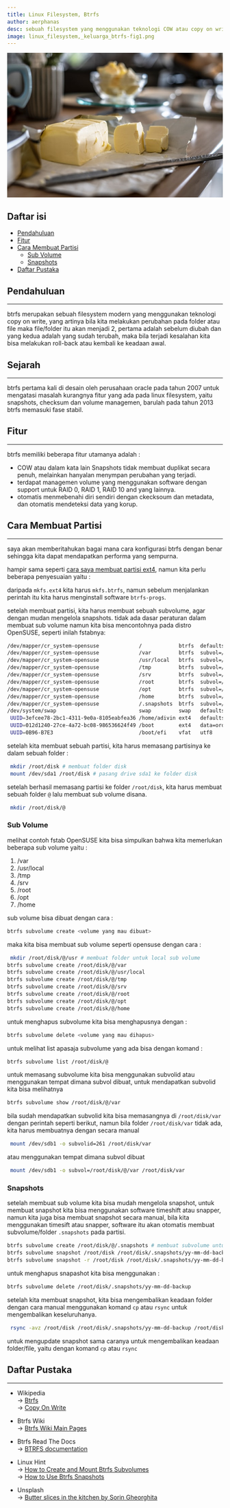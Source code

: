 ```yaml
---
title: Linux Filesystem, Btrfs
author: aerphanas
desc: sebuah filesystem yang menggunakan teknologi COW atau copy on write dan fokus terhadap toleransi kesalahan, perbaikan dan administrasi yang mudah.
image: linux_filesystem,_keluarga_btrfs-fig1.png
---
```


![Butter slices in the kitchen by Sorin Gheorghita](/images/linux_filesystem,_keluarga_btrfs-fig1.png "Butter slices in the kitchen by Sorin Gheorghita")

## Daftar isi

- [Pendahuluan](#pendahuluan)
- [Fitur](#fitur)
- [Cara Membuat Partisi](#cara-membuat-partisi)
  - [Sub Volume](#sub-volume)
  - [Snapshots](#snapshots)
- [Daftar Pustaka](#daftar-pustaka)

## Pendahuluan

---

btrfs merupakan sebuah filesystem modern yang menggunakan teknologi copy on write, yang artinya bila kita melakukan perubahan pada folder atau file maka file/folder itu akan menjadi 2, pertama adalah sebelum diubah dan yang kedua adalah yang sudah terubah, maka bila terjadi kesalahan kita bisa melakukan roll-back atau kembali ke keadaan awal.

## Sejarah

---

btrfs pertama kali di desain oleh perusahaan oracle pada tahun 2007 untuk mengatasi masalah kurangnya fitur yang ada pada linux filesystem, yaitu snapshots, checksum dan volume managemen, barulah pada tahun 2013 btrfs memasuki fase stabil.

## Fitur

---

btrfs memiliki beberapa fitur utamanya adalah :

- COW atau dalam kata lain Snapshots tidak membuat duplikat secara penuh, melainkan hanyalan menympan perubahan yang terjadi.
- terdapat managemen volume yang menggunakan software dengan support untuk RAID 0, RAID 1, RAID 10 and yang lainnya.
- otomatis menmebenahi diri sendiri dengan ckecksoum dan metadata, dan otomatis mendeteksi data yang korup.

## Cara Membuat Partisi

---

saya akan memberitahukan bagai mana cara konfigurasi btrfs dengan benar sehingga kita dapat mendapatkan performa yang sempurna.

hampir sama seperti [cara saya membuat partisi ext4](https://aerphanas.github.io/posts/2022-12-08-Linux_Filesystem%2C_keluarga_extfs.html#cara-membuat-partisi), namun kita perlu beberapa penyesuaian yaitu :

daripada ```mkfs.ext4``` kita harus ```mkfs.btrfs```, namun sebelum menjalankan perintah itu kita harus menginstall software ```btrfs-progs```.

setelah membuat partisi, kita harus membuat sebuah subvolume, agar dengan mudan mengelola snapshots.
tidak ada dasar peraturan dalam membuat sub volume namun kita bisa mencontohnya pada distro OpenSUSE, seperti inilah fstabnya:

```sh
/dev/mapper/cr_system-opensuse             /            btrfs  defaults,ssd          0  0
/dev/mapper/cr_system-opensuse             /var         btrfs  subvol=/@/var         0  0
/dev/mapper/cr_system-opensuse             /usr/local   btrfs  subvol=/@/usr/local   0  0
/dev/mapper/cr_system-opensuse             /tmp         btrfs  subvol=/@/tmp         0  0
/dev/mapper/cr_system-opensuse             /srv         btrfs  subvol=/@/srv         0  0
/dev/mapper/cr_system-opensuse             /root        btrfs  subvol=/@/root        0  0
/dev/mapper/cr_system-opensuse             /opt         btrfs  subvol=/@/opt         0  0
/dev/mapper/cr_system-opensuse             /home        btrfs  subvol=/@/home        0  0
/dev/mapper/cr_system-opensuse             /.snapshots  btrfs  subvol=/@/.snapshots  0  0
/dev/system/swap                           swap         swap   defaults              0  0
 UUID=3efcee78-2bc1-4311-9e0a-8105eabfea36 /home/adivin ext4   defaults              0  0
 UUID=012d1240-27ce-4a72-bc08-986536624f49 /boot        ext4   data=ordered          0  2
 UUID=0B96-B7E3                            /boot/efi    vfat   utf8                  0  2
```

setelah kita membuat sebuah partisi, kita harus memasang partisinya ke dalam sebuah folder :

```sh
 mkdir /root/disk # membuat folder disk
 mount /dev/sda1 /root/disk # pasang drive sda1 ke folder disk
```

setelah berhasil memasang partisi ke folder ```/root/disk```, kita harus membuat sebuah folder ```@``` lalu membuat sub volume disana.

```sh
 mkdir /root/disk/@
```

### Sub Volume

melihat contoh fstab OpenSUSE kita bisa simpulkan bahwa kita memerlukan beberapa sub volume yaitu :

1. /var
2. /usr/local
3. /tmp
4. /srv
5. /root
6. /opt
7. /home

sub volume bisa dibuat dengan cara :

```sh
btrfs subvolume create <volume yang mau dibuat>
```

maka kita bisa membuat sub volume seperti opensuse dengan cara :

```sh
 mkdir /root/disk/@/usr # membuat folder untuk local sub volume
btrfs subvolume create /root/disk/@/var
btrfs subvolume create /root/disk/@/usr/local
btrfs subvolume create /root/disk/@/tmp
btrfs subvolume create /root/disk/@/srv
btrfs subvolume create /root/disk/@/root
btrfs subvolume create /root/disk/@/opt
btrfs subvolume create /root/disk/@/home
```

untuk menghapus subvolume kita bisa menghapusnya dengan :

```sh
btrfs subvolume delete <volume yang mau dihapus>
```

untuk melihat list apasaja subvolume yang ada bisa dengan komand :

```sh
btrfs subvolume list /root/disk/@
```

untuk memasang subvolume kita bisa menggunakan subvolid atau menggunakan tempat dimana subvol dibuat, untuk mendapatkan subvolid kita bisa melihatnya

```sh
btrfs subvolume show /root/disk/@/var
```

bila sudah mendapatkan subvolid kita bisa memasangnya di ```/root/disk/var``` dengan perintah seperti berikut, namun bila folder ```/root/disk/var``` tidak ada, kita harus membuatnya dengan secara manual

```sh
 mount /dev/sdb1 -o subvolid=261 /root/disk/var
```

atau menggunakan tempat dimana subvol dibuat

```sh
 mount /dev/sdb1 -o subvol=/root/disk/@/var /root/disk/var
```

### Snapshots

setelah membuat sub volume kita bisa mudah mengelola snapshot, untuk membuat snapshot kita bisa menggunakan software timeshift atau snapper, namun kita juga bisa membuat snapshot secara manual, bila kita menggunakan timesift atau snapper, software itu akan otomatis membuat subvolume/folder ```.snapshots``` pada partisi.

```sh
btrfs subvolume create /root/disk/@/.snapshots # membuat subvolume untuk menampung snapshots
btrfs subvolume snapshot /root/disk /root/disk/.snapshots/yy-mm-dd-backup # membuat snapshots RW bernama yy-mm-dd-backup
btrfs subvolume snapshot -r /root/disk /root/disk/.snapshots/yy-mm-dd-backup # membuat snapshots RO bernama yy-mm-dd-backup
```

untuk menghapus snapashot kita bisa menggunakan :

```sh
btrfs subvolume delete /root/disk/.snapshots/yy-mm-dd-backup
```

setelah kita membuat snapshot, kita bisa mengembalikan keadaan folder dengan cara manual menggunakan komand ```cp``` atau ```rsync``` untuk mengembalikan keseluruhanya.

```sh
 rsync -avz /root/disk /root/disk/.snapshots/yy-mm-dd-backup /root/disk
```

untuk mengupdate snapshot sama caranya untuk mengembalikan keadaan folder/file, yaitu dengan komand ```cp``` atau ```rsync```

## Daftar Pustaka

---

- Wikipedia  
→ [Btrfs](https://en.wikipedia.org/wiki/Btrfs)  
→ [Copy On Write](https://en.wikipedia.org/wiki/Copy-on-write)  

- Btrfs Wiki  
→ [Btrfs Wiki Main Pages](https://btrfs.wiki.kernel.org/index.php/Main_Page)  

- Btrfs Read The Docs  
→ [BTRFS documentation](https://btrfs.readthedocs.io/en/latest/index.html)  

- Linux Hint  
→ [How to Create and Mount Btrfs Subvolumes](https://linuxhint.com/create-mount-btrfs-subvolumes/)  
→ [How to Use Btrfs Snapshots](https://linuxhint.com/use-btrfs-snapshots/)  

- Unsplash  
→ [Butter slices in the kitchen by Sorin Gheorghita](https://unsplash.com/photos/094mP_CBdpM?utm_source=unsplash&utm_medium=referral&utm_content=creditShareLink)  
  
